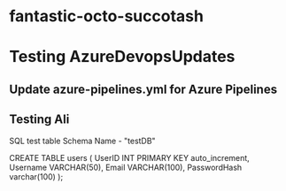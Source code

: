 ﻿# fantastic-octo-succotash
# Testing AzureDevopsUpdates
## Update azure-pipelines.yml for Azure Pipelines
## Testing Ali
SQL test table
Schema Name - "testDB"

CREATE TABLE users (
    UserID INT PRIMARY KEY auto_increment,
    Username VARCHAR(50),
    Email VARCHAR(100),
    PasswordHash varchar(100)
);
